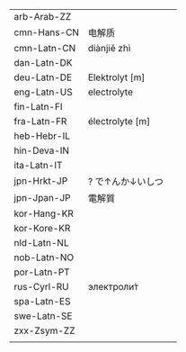 | | | |
|-|-|-|
| arb-Arab-ZZ |  |  |
| cmn-Hans-CN | 电解质 |  |
| cmn-Latn-CN | diànjiě zhì |  |
| dan-Latn-DK |  |  |
| deu-Latn-DE | Elektrolyt [m] |  |
| eng-Latn-US | electrolyte |  |
| fin-Latn-FI |  |  |
| fra-Latn-FR | électrolyte [m] |  |
| heb-Hebr-IL |  |  |
| hin-Deva-IN |  |  |
| ita-Latn-IT |  |  |
| jpn-Hrkt-JP | ? で↑んか↓いしつ |  |
| jpn-Jpan-JP | 電解質 |  |
| kor-Hang-KR |  |  |
| kor-Kore-KR |  |  |
| nld-Latn-NL |  |  |
| nob-Latn-NO |  |  |
| por-Latn-PT |  |  |
| rus-Cyrl-RU | электроли́т |  |
| spa-Latn-ES |  |  |
| swe-Latn-SE |  |  |
| zxx-Zsym-ZZ |  |  |
|  |  |  |
